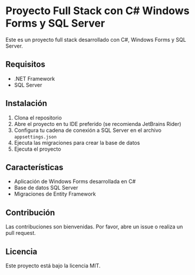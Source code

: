 ﻿# Proyecto Full Stack con C# Windows Forms y SQL Server

Este es un proyecto full stack desarrollado con C#, Windows Forms y SQL Server.

## Requisitos

- .NET Framework
- SQL Server

## Instalación

1. Clona el repositorio
2. Abre el proyecto en tu IDE preferido (se recomienda JetBrains Rider)
3. Configura tu cadena de conexión a SQL Server en el archivo `appsettings.json`
4. Ejecuta las migraciones para crear la base de datos
5. Ejecuta el proyecto

## Características

- Aplicación de Windows Forms desarrollada en C#
- Base de datos SQL Server
- Migraciones de Entity Framework

## Contribución

Las contribuciones son bienvenidas. Por favor, abre un issue o realiza un pull request.

## Licencia

Este proyecto está bajo la licencia MIT.